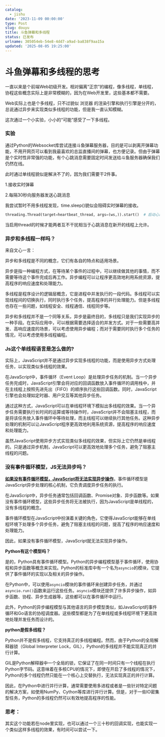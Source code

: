 ```yaml
---
catalog:
  - jishu
date: '2023-11-09 00:00:00'
type: Post
slug: douyu
title: 斗鱼弹幕和多线程
status: 已发布
urlname: 305054eb-54e8-4dd7-a9ad-ba838f9aa15a
updated: '2025-08-05 19:25:00'
---
```


# 斗鱼弹幕和多线程的思考


一直以来是个前端Web初级开发。相对偏离“正宗”的编程，像多线程，单线程，协程这些概念实际上是非常模糊的，因为在Web开发里，这些基本都不需要。


Web实际上也是个多线程，只不过貌似 浏览器 的渲染引擎和执行引擎是分开的，总说通过异步来实现类似多线程的功能，但是我一直认知模糊。


这次通过一个小实验，小小的“可能”感受了一下多线程。


### 实验


通过Python的Websocket库尝试连接斗鱼弹幕服务器，目的是可以剥离开弹幕功能，不用开网页可以看到我最喜欢的总监直播间的弹幕，也方便记录。但由于弹幕是个实时性非常强的功能，有个心跳消息需要固定时间发送给斗鱼服务器确保我们仍然在线。


此时通过单线程貌似是解决不了的，因为我们需要干2件事。


1.接收实时弹幕


2.每隔30秒向服务器发送心跳消息


我尝试暂时不用多线程发现，time.sleep()貌似会阻碍实时弹幕的接收。


```python
threading.Thread(target=heartbeat_thread, args=(ws,)).start()  # 启动心跳线程
```


当启用thread的时候才能两者互不干扰相当于心跳消息在新开的线程上允许。


### 异步和多线程一样吗？


来自文心一言：


异步和多线程是不同的概念，它们有各自的特点和适用场景。


异步是指一种编程方式，在等待某个事件的过程中，可以继续做其他的事情，而不需要等待这个事件完成后再工作。异步编程可以让程序更高效地利用系统资源，提高程序的响应速度和处理能力。


多线程是程序设计的逻辑层概念，它是进程中并发执行的一段代码。多线程可以实现线程间的切换执行，同时执行多个任务，提高程序的并行处理能力。但是多线程也存在一些问题，如线程安全、线程通信、线程同步等。


异步和多线程并不是一个同等关系，异步是最终目的，多线程只是我们实现异步的一种手段。在实际应用中，可以根据需要选择适合的并发方式。对于一些需要高并发、高响应速度的场景，可以考虑使用异步编程；而对于需要同时执行多个任务的情况，可以考虑使用多线程编程。


### Js这个单线程语言是怎么做的?


实际上，JavaScript并不是通过异步实现多线程的功能，而是使用异步方式处理任务，以实现类似多线程的效果。


在JavaScript中，事件循环（Event Loop）是处理异步任务的机制。当一个异步任务完成时，JavaScript引擎会将对应的回调函数放入事件循环的调用栈中，并在主线程上按照先进先出（FIFO）的顺序执行这些回调函数。同时，JavaScript引擎也会处理如定时器、用户交互等其他异步任务。


通过这种方式，JavaScript可以在单线程环境下模拟出多线程的效果。当一个异步任务需要执行长时间的运算或等待操作时，JavaScript并不会阻塞主线程，而是将该任务放入事件循环中等待处理，而主线程可以继续执行其他任务。这种异步处理的机制可以让JavaScript程序更高效地利用系统资源，提高程序的响应速度和处理能力。


虽然JavaScript使用异步方式实现类似多线程的效果，但实际上它仍然是单线程的。只是通过异步机制，JavaScript可以更高效地处理多个任务，避免了阻塞主线程的问题。


### 没有事件循环模型，JS无法异步吗？


<u>**如果没有事件循环模型，JavaScript将无法实现异步操作**</u>。事件循环模型是JavaScript异步处理的核心机制，它负责调度异步任务的执行。


在JavaScript中，异步任务通常包括回调函数、Promise对象、异步函数等。如果没有事件循环模型，这些异步任务将无法被执行，因为JavaScript是单线程的，没有多线程的概念。


事件循环模型在JavaScript中扮演着关键的角色，它使得JavaScript能够在单线程环境下处理多个异步任务，避免了阻塞主线程的问题，提高了程序的响应速度和处理能力。


因此，如果没有事件循环模型，JavaScript就无法实现异步操作。


**Python有这个模型吗？**


是的，Python具有事件循环模型。Python的异步编程模型基于事件循环，使用协程和异步函数等概念来实现。Python的标准库中有一个名为`asyncio`的模块，它提供了事件循环的实现以及相关的异步操作。


在Python中，可以使用`asyncio`模块的事件循环来创建异步任务，并通过`asyncio.run()`函数来运行这些任务。`asyncio`模块还提供了许多异步操作，如异步函数、协程、异步生成器等，这些都可以在事件循环中运行。


此外，Python的异步编程模型与其他语言的异步模型类似，如JavaScript的事件循环和Go语言的协程调度器。这些模型都是为了在单线程或多线程环境下更高效地处理并发任务而设计的。


**python是假多线程？**


Python并不是假多线程，它支持真正的多线程编程。然而，由于Python的全局解释器锁（Global Interpreter Lock，GIL），Python的多线程并不能实现真正的并行计算。


GIL是Python解释器中一个全局的锁，它保证了在同一时间只有一个线程在执行Python字节码。这意味着在多核CPU的情况下，即使在开启了多线程的情况下，Python的多个线程仍然只能在一个核心上交替执行，无法实现真正的并行计算。


因此，在Python中进行并行计算，通常需要使用多进程或者是一些针对特定问题的解决方案，如使用NumPy、Cython等库进行并行计算。但是，对于一些IO密集型任务，Python的多线程仍然可以有效地提高程序的性能。


### 思考：


其实这个功能若在node里实现，也可以通过一个三十秒的回调实现，也能实现一个类似这样多线程的效果，有时间可以尝试一下。

